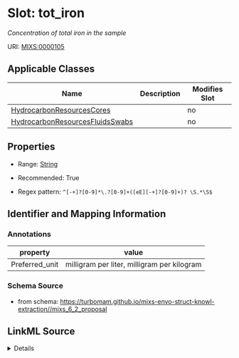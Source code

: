 # Slot: tot_iron


_Concentration of total iron in the sample_



URI: [MIXS:0000105](https://w3id.org/mixs/0000105)



<!-- no inheritance hierarchy -->




## Applicable Classes

| Name | Description | Modifies Slot |
| --- | --- | --- |
[HydrocarbonResourcesCores](HydrocarbonResourcesCores.md) |  |  no  |
[HydrocarbonResourcesFluidsSwabs](HydrocarbonResourcesFluidsSwabs.md) |  |  no  |







## Properties

* Range: [String](String.md)

* Recommended: True

* Regex pattern: `^[-+]?[0-9]*\.?[0-9]+([eE][-+]?[0-9]+)? \S.*\S$`





## Identifier and Mapping Information





### Annotations

| property | value |
| --- | --- |
| Preferred_unit | milligram per liter, milligram per kilogram |



### Schema Source


* from schema: https://turbomam.github.io/mixs-envo-struct-knowl-extraction//mixs_6_2_proposal




## LinkML Source

<details>
```yaml
name: tot_iron
annotations:
  Preferred_unit:
    tag: Preferred_unit
    value: milligram per liter, milligram per kilogram
description: Concentration of total iron in the sample
title: total iron
notes:
- total
from_schema: https://turbomam.github.io/mixs-envo-struct-knowl-extraction//mixs_6_2_proposal
rank: 1000
slot_uri: MIXS:0000105
multivalued: false
alias: tot_iron
domain_of:
- HydrocarbonResourcesCores
- HydrocarbonResourcesFluidsSwabs
range: string
recommended: true
pattern: ^[-+]?[0-9]*\.?[0-9]+([eE][-+]?[0-9]+)? \S.*\S$

```
</details>